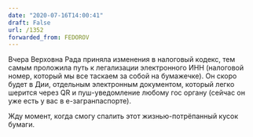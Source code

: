 ```yaml
---
date: "2020-07-16T14:00:41"
draft: False
url: /1352
forwarded_from: FEDOROV
---
```


[​​](https://telegra.ph/file/78408b0c7685608ef57b0.jpg)​​Вчера Верховна Рада приняла изменения в налоговый кодекс, тем самым проложила путь к легализации электронного ИНН (налоговой номер, который мы все таскаем за собой на бумажечке). Он скоро будет в Дии, отдельным электронным документом, который легко шерится через QR и пуш-уведомление любому гос органу (сейчас он уже есть у вас в е-загранпаспорте).

Жду момент, когда смогу спалить этот жизнью-потрёпанный кусок бумаги.
